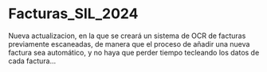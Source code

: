 # Facturas_SIL_2024
Nueva actualizacion, en la que se creará un sistema de OCR de facturas previamente escaneadas,
de manera que el proceso de añadir una nueva factura sea automático,
y no haya que perder tiempo tecleando los datos de cada factura...

